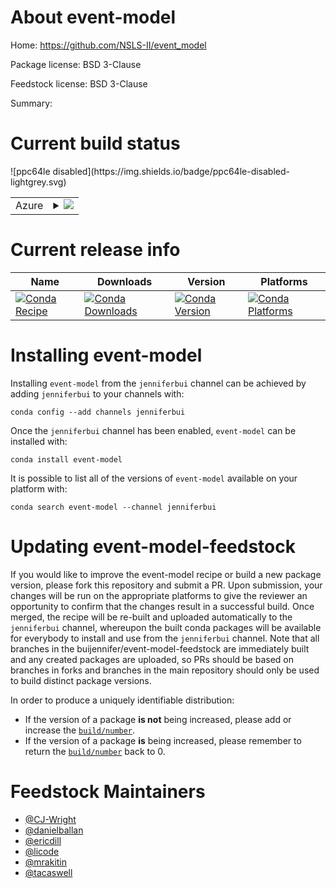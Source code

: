 About event-model
=================

Home: https://github.com/NSLS-II/event_model

Package license: BSD 3-Clause

Feedstock license: BSD 3-Clause

Summary: 



Current build status
====================


<table>
    
  <tr>
    <td>Azure</td>
    <td>
      <details>
        <summary>
          <a href="https://dev.azure.com/buijennifer/nsls2/_build/latest?definitionId=&branchName=master">
            <img src="https://dev.azure.com/buijennifer/nsls2/_apis/build/status/event-model-feedstock?branchName=master">
          </a>
        </summary>
        <table>
          <thead><tr><th>Variant</th><th>Status</th></tr></thead>
          <tbody><tr>
              <td>linux_python3.6</td>
              <td>
                <a href="https://dev.azure.com/buijennifer/nsls2/_build/latest?definitionId=&branchName=master">
                  <img src="https://dev.azure.com/buijennifer/nsls2/_apis/build/status/event-model-feedstock?branchName=master&jobName=linux&configuration=linux_python3.6" alt="variant">
                </a>
              </td>
            </tr><tr>
              <td>linux_python3.7</td>
              <td>
                <a href="https://dev.azure.com/buijennifer/nsls2/_build/latest?definitionId=&branchName=master">
                  <img src="https://dev.azure.com/buijennifer/nsls2/_apis/build/status/event-model-feedstock?branchName=master&jobName=linux&configuration=linux_python3.7" alt="variant">
                </a>
              </td>
            </tr><tr>
              <td>osx_python3.6</td>
              <td>
                <a href="https://dev.azure.com/buijennifer/nsls2/_build/latest?definitionId=&branchName=master">
                  <img src="https://dev.azure.com/buijennifer/nsls2/_apis/build/status/event-model-feedstock?branchName=master&jobName=osx&configuration=osx_python3.6" alt="variant">
                </a>
              </td>
            </tr><tr>
              <td>osx_python3.7</td>
              <td>
                <a href="https://dev.azure.com/buijennifer/nsls2/_build/latest?definitionId=&branchName=master">
                  <img src="https://dev.azure.com/buijennifer/nsls2/_apis/build/status/event-model-feedstock?branchName=master&jobName=osx&configuration=osx_python3.7" alt="variant">
                </a>
              </td>
            </tr><tr>
              <td>win_python3.6</td>
              <td>
                <a href="https://dev.azure.com/buijennifer/nsls2/_build/latest?definitionId=&branchName=master">
                  <img src="https://dev.azure.com/buijennifer/nsls2/_apis/build/status/event-model-feedstock?branchName=master&jobName=win&configuration=win_python3.6" alt="variant">
                </a>
              </td>
            </tr><tr>
              <td>win_python3.7</td>
              <td>
                <a href="https://dev.azure.com/buijennifer/nsls2/_build/latest?definitionId=&branchName=master">
                  <img src="https://dev.azure.com/buijennifer/nsls2/_apis/build/status/event-model-feedstock?branchName=master&jobName=win&configuration=win_python3.7" alt="variant">
                </a>
              </td>
            </tr>
          </tbody>
        </table>
      </details>
    </td>
  </tr>
![ppc64le disabled](https://img.shields.io/badge/ppc64le-disabled-lightgrey.svg)
</table>

Current release info
====================

| Name | Downloads | Version | Platforms |
| --- | --- | --- | --- |
| [![Conda Recipe](https://img.shields.io/badge/recipe-event--model-green.svg)](https://anaconda.org/jenniferbui/event-model) | [![Conda Downloads](https://img.shields.io/conda/dn/jenniferbui/event-model.svg)](https://anaconda.org/jenniferbui/event-model) | [![Conda Version](https://img.shields.io/conda/vn/jenniferbui/event-model.svg)](https://anaconda.org/jenniferbui/event-model) | [![Conda Platforms](https://img.shields.io/conda/pn/jenniferbui/event-model.svg)](https://anaconda.org/jenniferbui/event-model) |

Installing event-model
======================

Installing `event-model` from the `jenniferbui` channel can be achieved by adding `jenniferbui` to your channels with:

```
conda config --add channels jenniferbui
```

Once the `jenniferbui` channel has been enabled, `event-model` can be installed with:

```
conda install event-model
```

It is possible to list all of the versions of `event-model` available on your platform with:

```
conda search event-model --channel jenniferbui
```




Updating event-model-feedstock
==============================

If you would like to improve the event-model recipe or build a new
package version, please fork this repository and submit a PR. Upon submission,
your changes will be run on the appropriate platforms to give the reviewer an
opportunity to confirm that the changes result in a successful build. Once
merged, the recipe will be re-built and uploaded automatically to the
`jenniferbui` channel, whereupon the built conda packages will be available for
everybody to install and use from the `jenniferbui` channel.
Note that all branches in the buijennifer/event-model-feedstock are
immediately built and any created packages are uploaded, so PRs should be based
on branches in forks and branches in the main repository should only be used to
build distinct package versions.

In order to produce a uniquely identifiable distribution:
 * If the version of a package **is not** being increased, please add or increase
   the [``build/number``](https://conda.io/docs/user-guide/tasks/build-packages/define-metadata.html#build-number-and-string).
 * If the version of a package **is** being increased, please remember to return
   the [``build/number``](https://conda.io/docs/user-guide/tasks/build-packages/define-metadata.html#build-number-and-string)
   back to 0.

Feedstock Maintainers
=====================

* [@CJ-Wright](https://github.com/CJ-Wright/)
* [@danielballan](https://github.com/danielballan/)
* [@ericdill](https://github.com/ericdill/)
* [@licode](https://github.com/licode/)
* [@mrakitin](https://github.com/mrakitin/)
* [@tacaswell](https://github.com/tacaswell/)


